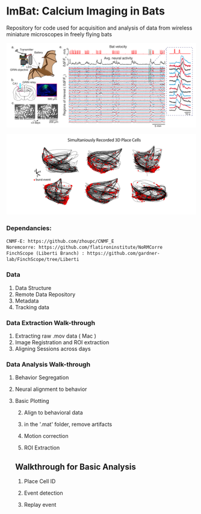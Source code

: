 # ImBat: Calcium Imaging in Bats
Repository for code used for acquisition and analysis of data from wireless miniature microscopes in freely flying bats


![ScreenShot](images/Wireless_Bat03.png)

![ScreenShot](images/PlaceCells-01.png)


### Dependancies:
    CNMF-E: https://github.com/zhoupc/CNMF_E
    Noremcorre: https://github.com/flatironinstitute/NoRMCorre
    FinchScope (Liberti Branch) : https://github.com/gardner-lab/FinchScope/tree/Liberti


### Data

1. Data Structure
2. Remote Data Repository
3. Metadata
3. Tracking data

### Data Extraction Walk-through

1. Extracting raw .mov data ( Mac )
2. Image Registration and ROI extraction
3. Aligning Sessions across days

### Data Analysis Walk-through

1. Behavior Segregation
2. Neural alignment to behavior
3. Basic Plotting




    2. Align to behavioral data


    3. in the '.mat' folder, remove artifacts



    3. Motion correction


    4. ROI Extraction



    ## Walkthrough for Basic Analysis

    1. Place Cell ID

    2. Event detection

    3. Replay event
